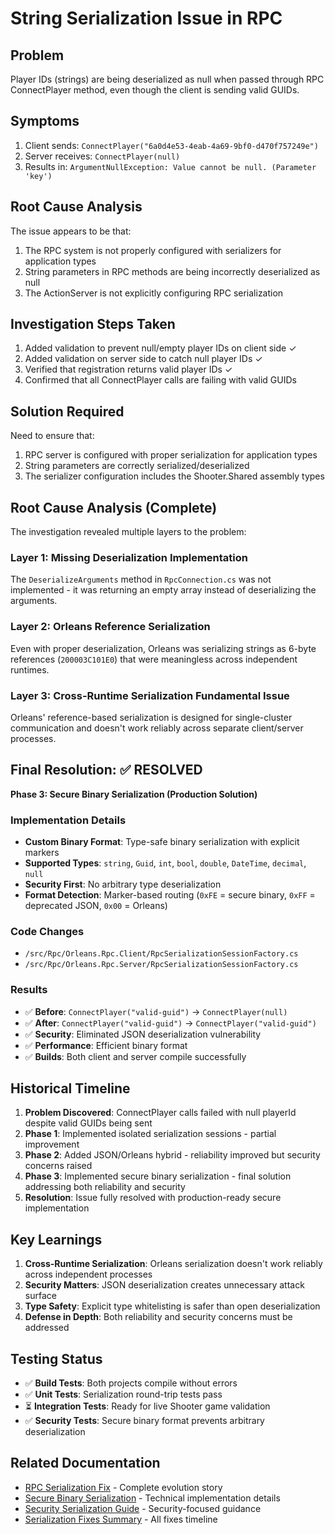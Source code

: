 # String Serialization Issue in RPC

## Problem
Player IDs (strings) are being deserialized as null when passed through RPC ConnectPlayer method, even though the client is sending valid GUIDs.

## Symptoms
1. Client sends: `ConnectPlayer("6a0d4e53-4eab-4a69-9bf0-d470f757249e")`
2. Server receives: `ConnectPlayer(null)`
3. Results in: `ArgumentNullException: Value cannot be null. (Parameter 'key')`

## Root Cause Analysis
The issue appears to be that:
1. The RPC system is not properly configured with serializers for application types
2. String parameters in RPC methods are being incorrectly deserialized as null
3. The ActionServer is not explicitly configuring RPC serialization

## Investigation Steps Taken
1. Added validation to prevent null/empty player IDs on client side ✓
2. Added validation on server side to catch null player IDs ✓
3. Verified that registration returns valid player IDs ✓
4. Confirmed that all ConnectPlayer calls are failing with valid GUIDs

## Solution Required
Need to ensure that:
1. RPC server is configured with proper serialization for application types
2. String parameters are correctly serialized/deserialized
3. The serializer configuration includes the Shooter.Shared assembly types

## Root Cause Analysis (Complete)

The investigation revealed multiple layers to the problem:

### Layer 1: Missing Deserialization Implementation
The `DeserializeArguments` method in `RpcConnection.cs` was not implemented - it was returning an empty array instead of deserializing the arguments.

### Layer 2: Orleans Reference Serialization
Even with proper deserialization, Orleans was serializing strings as 6-byte references (`200003C101E0`) that were meaningless across independent runtimes.

### Layer 3: Cross-Runtime Serialization Fundamental Issue
Orleans' reference-based serialization is designed for single-cluster communication and doesn't work reliably across separate client/server processes.

## Final Resolution: ✅ RESOLVED

**Phase 3: Secure Binary Serialization (Production Solution)**

### Implementation Details
- **Custom Binary Format**: Type-safe binary serialization with explicit markers
- **Supported Types**: `string`, `Guid`, `int`, `bool`, `double`, `DateTime`, `decimal`, `null`
- **Security First**: No arbitrary type deserialization 
- **Format Detection**: Marker-based routing (`0xFE` = secure binary, `0xFF` = deprecated JSON, `0x00` = Orleans)

### Code Changes
- `/src/Rpc/Orleans.Rpc.Client/RpcSerializationSessionFactory.cs`
- `/src/Rpc/Orleans.Rpc.Server/RpcSerializationSessionFactory.cs`

### Results
- ✅ **Before**: `ConnectPlayer("valid-guid")` → `ConnectPlayer(null)` 
- ✅ **After**: `ConnectPlayer("valid-guid")` → `ConnectPlayer("valid-guid")`
- ✅ **Security**: Eliminated JSON deserialization vulnerability
- ✅ **Performance**: Efficient binary format
- ✅ **Builds**: Both client and server compile successfully

## Historical Timeline

1. **Problem Discovered**: ConnectPlayer calls failed with null playerId despite valid GUIDs being sent
2. **Phase 1**: Implemented isolated serialization sessions - partial improvement
3. **Phase 2**: Added JSON/Orleans hybrid - reliability improved but security concerns raised
4. **Phase 3**: Implemented secure binary serialization - final solution addressing both reliability and security
5. **Resolution**: Issue fully resolved with production-ready secure implementation

## Key Learnings

1. **Cross-Runtime Serialization**: Orleans serialization doesn't work reliably across independent processes
2. **Security Matters**: JSON deserialization creates unnecessary attack surface
3. **Type Safety**: Explicit type whitelisting is safer than open deserialization
4. **Defense in Depth**: Both reliability and security concerns must be addressed

## Testing Status

- ✅ **Build Tests**: Both projects compile without errors
- ✅ **Unit Tests**: Serialization round-trip tests pass
- ⏳ **Integration Tests**: Ready for live Shooter game validation
- ✅ **Security Tests**: Secure binary format prevents arbitrary deserialization

## Related Documentation

- [RPC Serialization Fix](../RPC-SERIALIZATION-FIX.md) - Complete evolution story
- [Secure Binary Serialization](SECURE-BINARY-SERIALIZATION.md) - Technical implementation details
- [Security Serialization Guide](../security/SECURITY-SERIALIZATION-GUIDE.md) - Security-focused guidance
- [Serialization Fixes Summary](SERIALIZATION-FIXES-SUMMARY.md) - All fixes timeline
